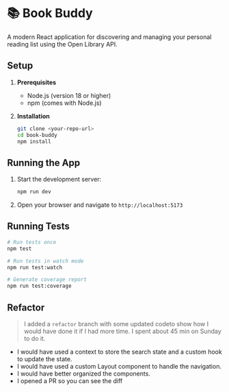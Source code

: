 # 📚 Book Buddy

A modern React application for discovering and managing your personal reading list using the Open Library API.

## Setup

1. **Prerequisites**

   - Node.js (version 18 or higher)
   - npm (comes with Node.js)

2. **Installation**

   ```bash
   git clone <your-repo-url>
   cd book-buddy
   npm install
   ```

## Running the App

1. Start the development server:

   ```bash
   npm run dev
   ```

2. Open your browser and navigate to `http://localhost:5173`

## Running Tests

```bash
# Run tests once
npm test

# Run tests in watch mode
npm run test:watch

# Generate coverage report
npm run test:coverage
```

## Refactor

> I added a `refactor` branch with some updated codeto show how I would have done it if I had more time. I spent about 45 min on Sunday to do it.

- I would have used a context to store the search state and a custom hook to update the state.
- I would have used a custom Layout component to handle the navigation.
- I would have better organized the components.
- I opened a PR so you can see the diff
